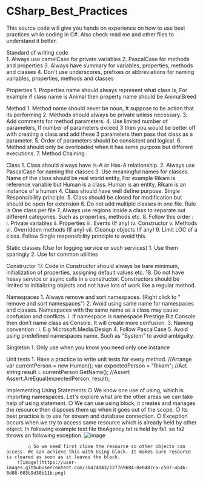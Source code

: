 # CSharp_Best_Practices
This source code will give you hands on experience on how to use best practices while coding in C#. Also check read me and other files to understand it better.

Standard of writing code	
	1. Always use camelCase for private variables
	2. PascalCase for methods and properties
	3. Always have summary for variables, properties, methods and classes
	4. Don't use underscores, prefixes or abbreviations for naming  variables, properties, methods and classes
	
Properties
	1. Properties name should always represent what class is, For example if class name is Animal then property name should be AnimalBreed
	
Method
	1. Method name should never be noun, It suppose to be action that its performing
	2. Methods should always be private unless necessary.
	3. Add comments for method parameters.
	4. Use limited number of parameters, If number of parameters exceed 3 then you would be better off with creating a class and add these 3 parameters then pass that class as a parameter.
	5. Order of parameters should be consistent and logical.
	6. Method should only be overloaded when it has same purpose but different executions.
	7. Method Chaining :
	
Class
	1. Class should always have Is-A or Has-A relationship.
	2. Always use PascalCase for naming the classes
	3. Use meaningful names for classes. Name of the class should be real world entity, For example Rikam is reference variable but Human is a class. Human is an entity,
       Rikam is an instance of a human
	4. Class should have well define purpose. Single Responsibility principle. 
	5. Class should be closed for modification but should be open for extension
	6. Do  not add multiple classes in one file. Rule is One class per file
	7. Always use regions inside a class to separate out different categories. Such as properties, methods etc.
	8. Follow this order : 
		i. Private variables
		ii. Properties
		iii. Events (If any)
		iv. Constructor
		v. Methods
		vi. Overridden methods (If any)
		vii. Cleanup objects (If any)
	9. Limit LOC of a class. Follow Single responsibility principle to avoid this.

Static classes (Use for logging service or such services)
	1. Use them sparingly
	2. Use for common utilities

Constructor
	17. Code in Constructor should always be bare minimum, initialization of properties, assigning default values etc.
	18. Do not have heavy service or async calls in a constructor.  Constructors should be limited to initializing objects and not have lots of work like a regular method.

Namespaces
	1. Always remove and sort namespaces. (Right click to " remove and sort namespaces")
	2. Avoid using same name for namespaces and classes. Namespaces with the same name as a class may cause confusion and conflicts.
		i. If namespace is namespace Prestige.Biz.Console then don’t name class as Console. It will create more confusion.
	3. Naming convention : <Company><Technology><Feature>
		i. E.g Microsoft.Media.Design
	4. Follow PascalCase
	5. Avoid using predefined namespaces name. Such as "System" to avoid ambiguity.

Singleton
	1. Only use when you know you need only one instance

Unit tests
	1. Have a practice to write unit tests for every method.
		//Arrange
	            var currentPerson = new Human();
	            var expectedPerson = "Rikam";
	            //Act
	            string result = currentPerson.GetName();
	            //Assert
		Assert.AreEqual(expectedPerson, result);
	
Implementing Using Statements
		○ We know one use of using, which is importing namespaces. Let's explore what are the other areas we can take help of using statement.
		○ We can use using block, it creates and manages the resource then disposes them up when it goes out of the scope.
			○ Its best practice is to use for stream and database connection.
			○ Exception occurs when we try to access same resource which is already held by other object. In following example text file theAgency.txt is held by fs1. so fs2 throws an following exception.
			![image](https://user-images.githubusercontent.com/36474843/127769679-4429444b-b736-42a1-a00b-115024c90511.png)

			
			○ So we need first close the resource so other objects can access. We can achieve this with Using block. It makes sure resource is cleared as soon as it leaves the block.
		![image](https://user-images.githubusercontent.com/36474843/127769684-8e0487ca-c507-4b46-8d86-603b9d38b11b.png)
	




